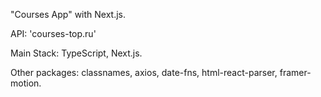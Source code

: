 "Courses App" with Next.js.

API: 'courses-top.ru'

Main Stack: TypeScript, Next.js.

Other packages: classnames, axios, date-fns, html-react-parser, framer-motion.
